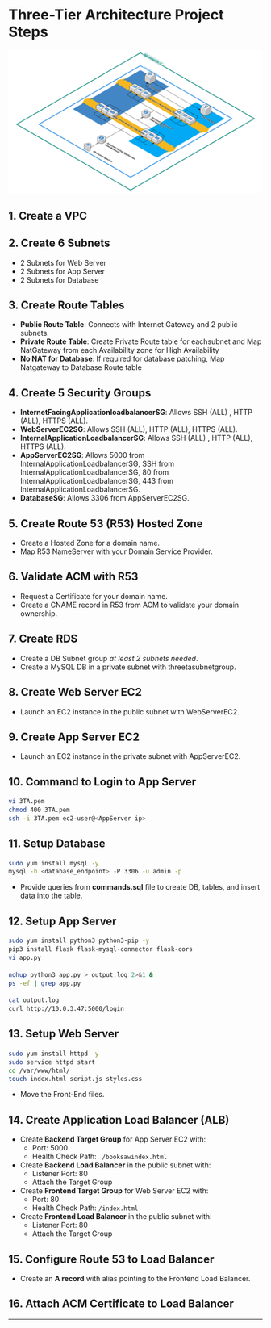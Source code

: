 # Three-Tier Architecture Project Steps

![Architecture Diagram](AWS_3-Tier_Architecture.png)

## 1. Create a VPC

## 2. Create 6 Subnets

- 2 Subnets for Web Server
- 2 Subnets for App Server
- 2 Subnets for Database

## 3. Create Route Tables

- **Public Route Table**: Connects with Internet Gateway and 2 public subnets.
- **Private Route Table**: Create Private Route table for eachsubnet and Map NatGateway from each Availability zone for High Availability
- **No NAT for Database**: If required for database patching, Map Natgateway to Database Route table

## 4. Create 5 Security Groups

- **InternetFacingApplicationloadbalancerSG**: Allows SSH (ALL) , HTTP (ALL), HTTPS (ALL).
- **WebServerEC2SG**: Allows SSH (ALL), HTTP (ALL), HTTPS (ALL).
- **InternalApplicationLoadbalancerSG**: Allows SSH (ALL) , HTTP (ALL), HTTPS (ALL).
- **AppServerEC2SG**: Allows 5000 from InternalApplicationLoadbalancerSG, SSH from InternalApplicationLoadbalancerSG, 80 from InternalApplicationLoadbalancerSG, 443 from InternalApplicationLoadbalancerSG.
- **DatabaseSG**: Allows 3306 from AppServerEC2SG.

## 5. Create Route 53 (R53) Hosted Zone

- Create a Hosted Zone for a domain name.
- Map R53 NameServer with your Domain Service Provider.

## 6. Validate ACM with R53

- Request a Certificate for your domain name.
- Create a CNAME record in R53 from ACM to validate your domain ownership.

## 7. Create RDS

- Create a DB Subnet group *at least 2 subnets needed*.
- Create a MySQL DB in a private subnet with threetasubnetgroup.

## 8. Create Web Server EC2

- Launch an EC2 instance in the public subnet with WebServerEC2.

## 9. Create App Server EC2

- Launch an EC2 instance in the private subnet with AppServerEC2.

## 10. Command to Login to App Server

```bash
vi 3TA.pem
chmod 400 3TA.pem
ssh -i 3TA.pem ec2-user@<AppServer ip>
```

## 11. Setup Database

```bash
sudo yum install mysql -y
mysql -h <database_endpoint> -P 3306 -u admin -p
```

- Provide queries from **commands.sql** file to create DB, tables, and insert data into the table.

## 12. Setup App Server

```bash
sudo yum install python3 python3-pip -y
pip3 install flask flask-mysql-connector flask-cors
vi app.py

nohup python3 app.py > output.log 2>&1 &
ps -ef | grep app.py

cat output.log 
curl http://10.0.3.47:5000/login
```

## 13. Setup Web Server

```bash
sudo yum install httpd -y
sudo service httpd start
cd /var/www/html/
touch index.html script.js styles.css
```
- Move the Front-End files.

## 14. Create Application Load Balancer (ALB)

- Create **Backend Target Group** for App Server EC2 with:
  - Port: 5000
  - Health Check Path: ` /booksawindex.html`
- Create **Backend Load Balancer** in the public subnet with:
  - Listener Port: 80
  - Attach the Target Group
- Create **Frontend Target Group** for Web Server EC2 with:
  - Port: 80
  - Health Check Path: `/index.html`
- Create **Frontend Load Balancer** in the public subnet with:
  - Listener Port: 80
  - Attach the Target Group

## 15. Configure Route 53 to Load Balancer

- Create an **A record** with alias pointing to the Frontend Load Balancer.

## 16. Attach ACM Certificate to Load Balancer

---